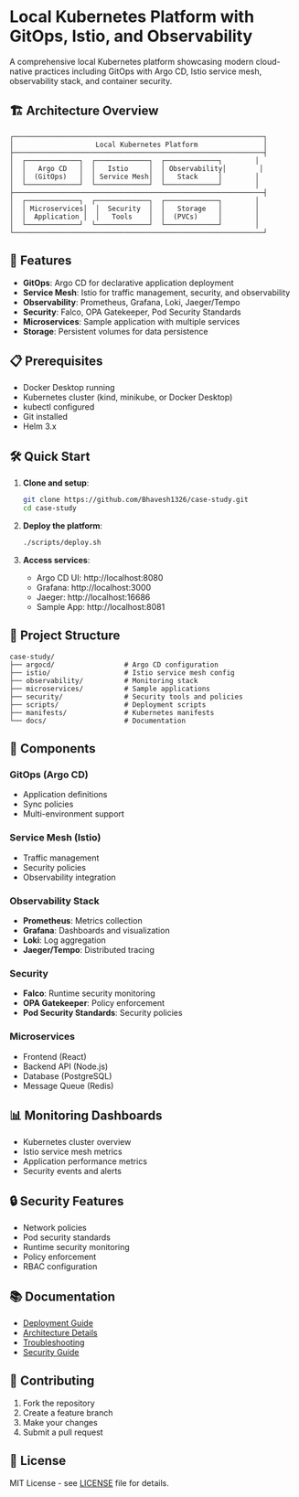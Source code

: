 # Local Kubernetes Platform with GitOps, Istio, and Observability

A comprehensive local Kubernetes platform showcasing modern cloud-native practices including GitOps with Argo CD, Istio service mesh, observability stack, and container security.

## 🏗️ Architecture Overview

```
┌─────────────────────────────────────────────────────────────┐
│                    Local Kubernetes Platform                │
├─────────────────────────────────────────────────────────────┤
│  ┌─────────────┐  ┌─────────────┐  ┌─────────────┐        │
│  │   Argo CD   │  │   Istio     │  │ Observability│        │
│  │  (GitOps)   │  │ Service Mesh│  │   Stack     │        │
│  └─────────────┘  └─────────────┘  └─────────────┘        │
├─────────────────────────────────────────────────────────────┤
│  ┌─────────────┐  ┌─────────────┐  ┌─────────────┐        │
│  │ Microservices│  │  Security  │  │   Storage   │        │
│  │  Application │  │   Tools    │  │  (PVCs)     │        │
│  └─────────────┘  └─────────────┘  └─────────────┘        │
└─────────────────────────────────────────────────────────────┘
```

## 🚀 Features

- **GitOps**: Argo CD for declarative application deployment
- **Service Mesh**: Istio for traffic management, security, and observability
- **Observability**: Prometheus, Grafana, Loki, Jaeger/Tempo
- **Security**: Falco, OPA Gatekeeper, Pod Security Standards
- **Microservices**: Sample application with multiple services
- **Storage**: Persistent volumes for data persistence

## 📋 Prerequisites

- Docker Desktop running
- Kubernetes cluster (kind, minikube, or Docker Desktop)
- kubectl configured
- Git installed
- Helm 3.x

## 🛠️ Quick Start

1. **Clone and setup**:
   ```bash
   git clone https://github.com/Bhavesh1326/case-study.git
   cd case-study
   ```

2. **Deploy the platform**:
   ```bash
   ./scripts/deploy.sh
   ```

3. **Access services**:
   - Argo CD UI: http://localhost:8080
   - Grafana: http://localhost:3000
   - Jaeger: http://localhost:16686
   - Sample App: http://localhost:8081

## 📁 Project Structure

```
case-study/
├── argocd/                 # Argo CD configuration
├── istio/                  # Istio service mesh config
├── observability/          # Monitoring stack
├── microservices/          # Sample applications
├── security/               # Security tools and policies
├── scripts/                # Deployment scripts
├── manifests/              # Kubernetes manifests
└── docs/                   # Documentation
```

## 🔧 Components

### GitOps (Argo CD)
- Application definitions
- Sync policies
- Multi-environment support

### Service Mesh (Istio)
- Traffic management
- Security policies
- Observability integration

### Observability Stack
- **Prometheus**: Metrics collection
- **Grafana**: Dashboards and visualization
- **Loki**: Log aggregation
- **Jaeger/Tempo**: Distributed tracing

### Security
- **Falco**: Runtime security monitoring
- **OPA Gatekeeper**: Policy enforcement
- **Pod Security Standards**: Security policies

### Microservices
- Frontend (React)
- Backend API (Node.js)
- Database (PostgreSQL)
- Message Queue (Redis)

## 📊 Monitoring Dashboards

- Kubernetes cluster overview
- Istio service mesh metrics
- Application performance metrics
- Security events and alerts

## 🔒 Security Features

- Network policies
- Pod security standards
- Runtime security monitoring
- Policy enforcement
- RBAC configuration

## 📚 Documentation

- [Deployment Guide](docs/deployment.md)
- [Architecture Details](docs/architecture.md)
- [Troubleshooting](docs/troubleshooting.md)
- [Security Guide](docs/security.md)

## 🤝 Contributing

1. Fork the repository
2. Create a feature branch
3. Make your changes
4. Submit a pull request

## 📄 License

MIT License - see [LICENSE](LICENSE) file for details.
